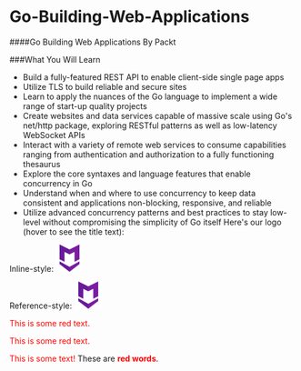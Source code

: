 # Go-Building-Web-Applications
####Go Building Web Applications By Packt 

###What You Will Learn

* Build a fully-featured REST API to enable client-side single page apps
* Utilize TLS to build reliable and secure sites
* Learn to apply the nuances of the Go language to implement a wide range of start-up quality projects
* Create websites and data services capable of massive scale using Go's net/http package, exploring RESTful patterns as well as low-latency WebSocket APIs
* Interact with a variety of remote web services to consume capabilities ranging from authentication and authorization to a fully functioning thesaurus
* Explore the core syntaxes and language features that enable concurrency in Go
* Understand when and where to use concurrency to keep data consistent and applications non-blocking, responsive, and reliable
* Utilize advanced concurrency patterns and best practices to stay low-level without compromising the simplicity of Go itself
Here's our logo (hover to see the title text):

Inline-style: 
![alt text](https://github.com/adam-p/markdown-here/raw/master/src/common/images/icon48.png "Logo Title Text 1")

Reference-style: 
![alt text][logo]

[logo]: https://github.com/adam-p/markdown-here/raw/master/src/common/images/icon48.png "Logo Title Text 2"

[logo]: https://github.com/adam-p/markdown-here/raw/master/src/common/images/icon48.png "Logo Title Text 2"

<p style='color:red'>This is some red text.</p>

<p style='color:red'>This is some red text.</p>
<font color="red">This is some text!</font>
These are <b style='color:red'>red words</b>.
